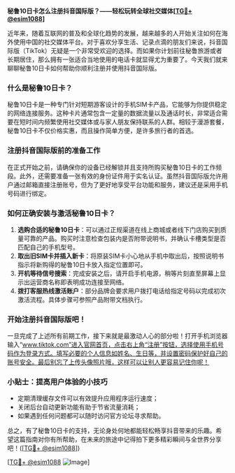 **秘鲁10日卡怎么注册抖音国际版？——轻松玩转全球社交媒体[[TG💪+ @esim1088](https://t.me/s/esim1088)]**

近年来，随着互联网的普及和全球化趋势的发展，越来越多的人开始关注如何在海外使用中国的社交媒体平台。对于喜欢分享生活、记录点滴的朋友们来说，抖音国际版（TikTok）无疑是一个非常受欢迎的选择。而如果你计划前往秘鲁旅游或者长期居住，那么拥有一张适合当地使用的电话卡就显得尤为重要了。今天我们就来聊聊秘鲁10日卡如何帮助你顺利注册并使用抖音国际版。

### 什么是秘鲁10日卡？

秘鲁10日卡是一种专门针对短期游客设计的手机SIM卡产品，它能够为你提供稳定的网络连接服务。这种卡片通常包含一定量的数据流量以及通话时长，非常适合需要在短时间内频繁使用社交媒体或与家人朋友保持联系的人群。相较于漫游套餐，秘鲁10日卡不仅价格实惠，而且操作简单方便，是许多旅行者的首选。

### 注册抖音国际版前的准备工作

在正式开始之前，请确保你的设备已经解锁并且支持所购买秘鲁10日卡的工作频段。此外，还需要准备一张有效的身份证件用于实名认证。虽然抖音国际版允许用户通过邮箱直接注册账号，但为了更好地享受平台功能和服务，建议还是采用手机号码进行绑定。

### 如何正确安装与激活秘鲁10日卡？

1. **选购合适的秘鲁10日卡**：可以通过正规渠道在线上商城或者线下门店购买到质量可靠的产品。购买时注意检查包装内是否附带说明书，并确认卡槽类型是否匹配自己的手机型号。
2. **取出旧SIM卡并插入新卡**：将原装SIM卡小心地从手机中取出后，按照说明书指示将新购得的秘鲁10日卡放入指定位置即可。
3. **开机等待信号搜索**：完成安装之后，请开启手机电源，稍等片刻直至屏幕上显示出运营商名称即表明成功连接至网络。
4. **拨打客服热线激活账户**：部分品牌会要求用户拨打电话给指定号码以完成初次激活流程。具体步骤可参照产品附带文档执行。

### 开始注册抖音国际版吧！

一旦完成了上述所有前期工作，接下来就是最激动人心的部分啦！打开手机浏览器输入“www.tiktok.com”进入官网首页，点击右上角“注册”按钮，选择使用手机号码作为登录方式。填写必要的个人信息如姓名、生日等，并设置密码保护好自己的账号安全。最后别忘了上传头像照片哦，这样可以让别人更容易记住你呢！

### 小贴士：提高用户体验的小技巧

- 定期清理缓存文件可以有效提升应用程序运行速度；
- 关闭后台自动更新功能有助于节省流量消耗；
- 如果遇到任何问题都可以随时访问官方论坛寻求帮助。

总之，有了秘鲁10日卡的支持，无论身处何地都能轻松畅享抖音带来的乐趣。希望这篇指南对你有所帮助，在未来的旅途中记得拍下更多精彩瞬间与全世界分享吧！([[TG💪+ @esim1088](https://t.me/s/esim1088)])

[[TG💪+ @esim1088](https://t.me/s/esim1088) ![Image](https://i.postimg.cc/4NQfJmqS/Snipaste-2025-05-13-00-14-12.png)]